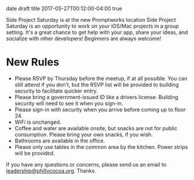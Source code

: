 date	draft	title
2017-05-27T00:12:00-04:00
true

Side Project Saturday is at the new Promptworks location
Side Project Saturday is an opportunity to work on your iOS/Mac projects in a group setting. It's a great chance to get help 
with your app, share your ideas, and socialize with other developers! Beginners are always welcome!

# New Rules

- Please RSVP by Thursday before the meetup, if at all possible. You can still attend if you don't, but the RSVP list will be provided to building security to facilitate quicker entry.
- Please bring a government-issued ID like a drivers license. Building security will need to see it when you sign-in.
- Please sign-in with security when you arrive before coming up to floor 24.
- WiFi is unchanged.
- Coffee and water are available onsite, but snacks are not for public consumption. Please bring your own snacks, if you wish.
- Bathrooms are available in the office.
- Please only use tables in the common area by the kitchen. Power strips will be provided.

If you have any questions or concerns, please send us an email to leadership@phillycocoa.org. Thanks.
